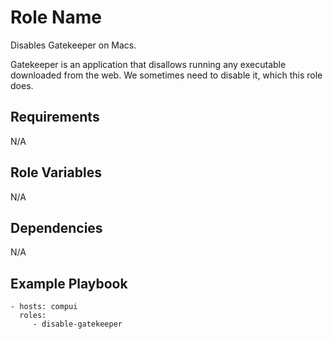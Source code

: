 # Role Name

Disables Gatekeeper on Macs.

Gatekeeper is an application that disallows running any executable downloaded
from the web. We sometimes need to disable it, which this role does.

## Requirements

N/A

## Role Variables

N/A

## Dependencies

N/A

## Example Playbook

    - hosts: compui
      roles:
         - disable-gatekeeper
